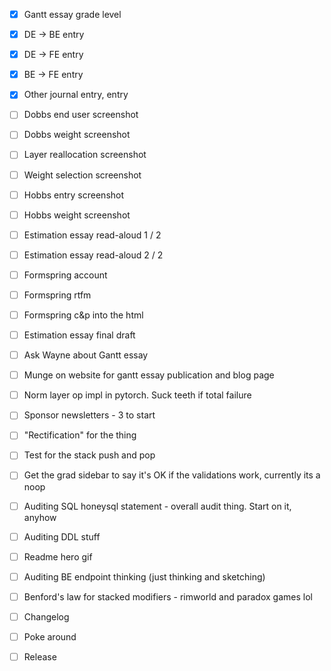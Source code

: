 - [x] Gantt essay grade level
- [x] DE -> BE entry
- [x] DE -> FE entry
- [x] BE -> FE entry
- [x] Other journal entry, entry

- [ ] Dobbs end user screenshot
- [ ] Dobbs weight screenshot
- [ ] Layer reallocation screenshot
- [ ] Weight selection screenshot
- [ ] Hobbs entry screenshot
- [ ] Hobbs weight screenshot
- [ ] Estimation essay read-aloud 1 / 2
- [ ] Estimation essay read-aloud 2 / 2
- [ ] Formspring account
- [ ] Formspring rtfm
- [ ] Formspring c&p into the html
- [ ] Estimation essay final draft
- [ ] Ask Wayne about Gantt essay

- [ ] Munge on website for gantt essay publication and blog page

- [ ] Norm layer op impl in pytorch. Suck teeth if total failure
- [ ] Sponsor newsletters - 3 to start
- [ ] "Rectification" for the thing

- [ ] Test for the stack push and pop
- [ ] Get the grad sidebar to say it's OK if the validations work, currently its a noop
- [ ] Auditing SQL honeysql statement - overall audit thing. Start on it, anyhow
- [ ] Auditing DDL stuff

- [ ] Readme hero gif
- [ ] Auditing BE endpoint thinking (just thinking and sketching)
- [ ] Benford's law for stacked modifiers - rimworld and paradox games lol
- [ ] Changelog
- [ ] Poke around
- [ ] Release
